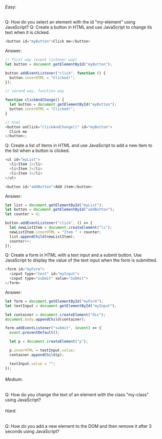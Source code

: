 ###### Easy:

Q: How do you select an element with the id "my-element" using JavaScript?
Q: Create a button in HTML and use JavaScript to change its text when it is clicked.

```js
<button id="myButton">Click me</button>
```

Answer:

```js
// first way (event listener way)
let button = document.getElementById("myButton");

button.addEventListener("click", function () {
  button.innerHTML = "Clicked!";
});

// second way, function way

function clickAndChange() {
  let button = document.getElementById("myButton");
  button.innerHTML = "Clicked!";
}

// html
<button onClick="clickAndChange()" id="myButton">
  Click me
</button>;
```

Q: Create a list of items in HTML and use JavaScript to add a new item to the list when a button is clicked.

```js
<ul id="myList">
  <li>Item 1</li>
  <li>Item 2</li>
  <li>Item 3</li>
</ul>

<button id="addButton">Add item</button>
```

Answer:

```js
let list = document.getElementById("myList");
let button = document.getElementById("addButton");
let counter = 4;

button.addEventListener("click", () => {
  let newListItem = document.createElement("li");
  newListItem.innerHTML = "Item " + counter;
  list.appendChild(newListItem);
  counter++;
});
```

Q: Create a form in HTML with a text input and a submit button. Use JavaScript to display the value of the text input when the form is submitted.

```js
<form id="myForm">
  <input type="text" id="myInput">
  <input type="submit" value="Submit">
</form>
```

Answer:

```js
let form = document.getElementById("myForm");
let textInput = document.getElementById("myInput");

let container = document.createElement("div");
document.body.appendChild(container);

form.addEventListener("submit", (event) => {
  event.preventDefault();

  let p = document.createElement("p");

  p.innerHTML = textInput.value;
  container.appendChild(p);

  textInput.value = "";
});
```

###### Medium:

Q: How do you change the text of an element with the class "my-class" using JavaScript?

###### Hard:

Q: How do you add a new element to the DOM and then remove it after 3 seconds using JavaScript?
